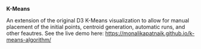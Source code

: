 **K-Means**

An extension of the original D3 K-Means visualization to allow for manual placement of the initial points, centroid generation, automatic runs, and other feautres. See the live demo here: https://monalikapatnaik.github.io/k-means-algorithm/
